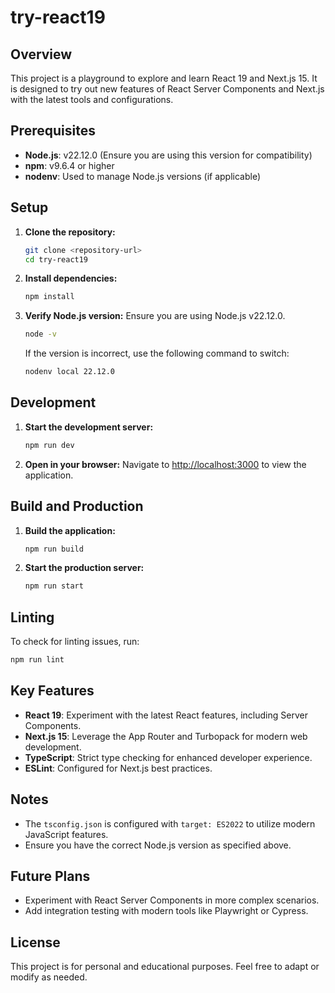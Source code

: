 # try-react19

## Overview
This project is a playground to explore and learn React 19 and Next.js 15. It is designed to try out new features of React Server Components and Next.js with the latest tools and configurations.

## Prerequisites
- **Node.js**: v22.12.0 (Ensure you are using this version for compatibility)
- **npm**: v9.6.4 or higher
- **nodenv**: Used to manage Node.js versions (if applicable)

## Setup

1. **Clone the repository:**
   ```bash
   git clone <repository-url>
   cd try-react19
   ```

2. **Install dependencies:**
   ```bash
   npm install
   ```

3. **Verify Node.js version:**
   Ensure you are using Node.js v22.12.0.
   ```bash
   node -v
   ```
   If the version is incorrect, use the following command to switch:
   ```bash
   nodenv local 22.12.0
   ```

## Development

1. **Start the development server:**
   ```bash
   npm run dev
   ```

2. **Open in your browser:**
   Navigate to [http://localhost:3000](http://localhost:3000) to view the application.

## Build and Production

1. **Build the application:**
   ```bash
   npm run build
   ```

2. **Start the production server:**
   ```bash
   npm run start
   ```

## Linting
To check for linting issues, run:
```bash
npm run lint
```

## Key Features
- **React 19**: Experiment with the latest React features, including Server Components.
- **Next.js 15**: Leverage the App Router and Turbopack for modern web development.
- **TypeScript**: Strict type checking for enhanced developer experience.
- **ESLint**: Configured for Next.js best practices.

## Notes
- The `tsconfig.json` is configured with `target: ES2022` to utilize modern JavaScript features.
- Ensure you have the correct Node.js version as specified above.

## Future Plans
- Experiment with React Server Components in more complex scenarios.
- Add integration testing with modern tools like Playwright or Cypress.

## License
This project is for personal and educational purposes. Feel free to adapt or modify as needed.

